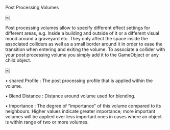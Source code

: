 
Post Processing Volumes

￼

Post processing volumes allow to specify different effect settings for different areas, e.g. Inside a building and outside of it or a different visual mood around a graveyard etc. They only affect the space inside the associated colliders as well as a small border around it in order to ease the transition when entering and exiting the volume. To associate a collider with your post processing volume you simply add it to the GameObject or any child object.

￼

• 
shared Profile : The post processing profile that is applied within the volume.

• 
Blend Distance : Distance around volume used for blending.

• 
Importance : The degree of “importance” of this volume compared to its neighbours. Higher values indicate greater importance; more important volumes will be applied over less important ones in cases where an object is within range of two or more volumes.

